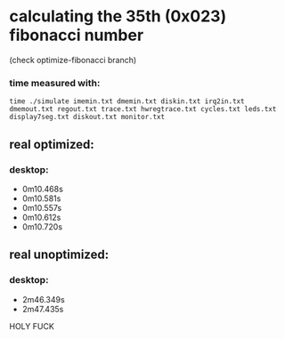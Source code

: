 # calculating the 35th (0x023) fibonacci number
(check optimize-fibonacci branch)

### time measured with: 
``` 
time ./simulate imemin.txt dmemin.txt diskin.txt irq2in.txt dmemout.txt regout.txt trace.txt hwregtrace.txt cycles.txt leds.txt display7seg.txt diskout.txt monitor.txt
```

## real optimized: 
### desktop:
- 0m10.468s
- 0m10.581s
- 0m10.557s
- 0m10.612s
- 0m10.720s

## real unoptimized:
### desktop:
- 2m46.349s
- 2m47.435s

HOLY FUCK